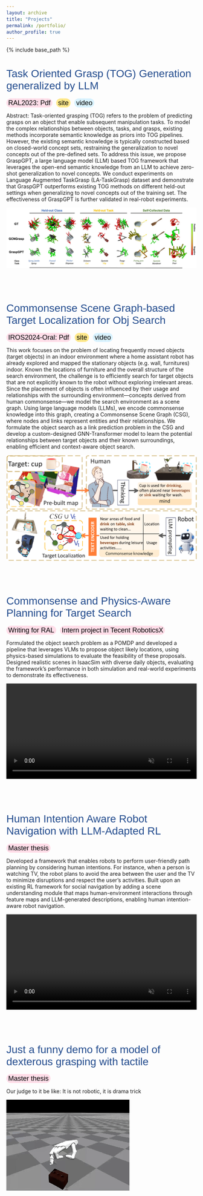 ```yaml
---
layout: archive
title: "Projects"
permalink: /portfolio/
author_profile: true
---
```


{% include base_path %}


<!-- {% for post in site.portfolio %}
  {% include archive-single.html %}
{% endfor %} -->

<html>

<style>
h1.page1 {
  font-size: 28px; /* Increased font size */
  color: #224b8d;
  font-weight: inherit; /* Optional: make it bold */
  font-family: Arial, sans-serif; /* Apply a font family */
}

  .custom-link {
    background-color: #e0e0e0; /* Light grey background */
    border-radius: 20px; /* Rounded corners */
    padding: 2px 5px; /* Padding around the text */
    color: #000; /* Text color */
    text-decoration: none; /* Remove underline */
    font-family: Arial, sans-serif; /* Font style */
    font-size: 18px; /* Font size */
    margin-right: 6px; /* Space between buttons */
  }


  .custom-link.arxiv {
    background-color: #ffdde8; /* Color for arxiv */
  }

  .custom-link.web {
    background-color: #ffe88b; /* Color for web */
  }

  .custom-link.video {
    background-color: #d8f2ff; /* Color for web */
  }

</style>

<h1 id="work1" class="page1" >Task Oriented Grasp (TOG) Generation generalized by LLM</h1>
<a href="https://arxiv.org/abs/2404.00343" target="_blank" class="custom-link arxiv">RAL2023: Pdf</a>
<a href="https://sites.google.com/view/csg-os"  target="_blank" class="custom-link web">site</a>
<a href="https://www.youtube.com/watch?v=W_fRpC8F86Y" target="_blank" class="custom-link video">video</a>
<p>
Abstract: Task-oriented grasping (TOG) refers to the problem of predicting grasps on an object that enable subsequent manipulation tasks. To model the complex relationships between objects, tasks, and grasps, existing methods incorporate semantic knowledge as priors into TOG pipelines. However, the existing semantic knowledge is typically constructed based on closed-world concept sets, restraining the generalization to novel concepts out of the pre-defined sets. To address this issue, we propose GraspGPT, a large language model (LLM) based TOG framework that leverages the open-end semantic knowledge from an LLM to achieve zero-shot generalization to novel concepts. We conduct experiments on Language Augmented TaskGrasp (LA-TaskGrasp) dataset and demonstrate that GraspGPT outperforms existing TOG methods on different held-out settings when generalizing to novel concepts out of the training set. The effectiveness of GraspGPT is further validated in real-robot experiments. 
</p>
<img src="../images/qualitative_results_3.jpg" alt="hpp" style="border-style: none" >

<br><br>


<h1 id="work2" class="page1" >Commonsense Scene Graph-based Target Localization for Obj Search</h1>

<a href="https://arxiv.org/abs/2404.00343" target="_blank" class="custom-link arxiv">IROS2024-Oral: Pdf</a>
<a href="https://sites.google.com/view/csg-os"  target="_blank" class="custom-link web">site</a>
<a href="https://www.youtube.com/watch?v=W_fRpC8F86Y" target="_blank" class="custom-link video">video</a>

<p>
This work focuses on the problem of locating frequently moved objects (target objects) in an indoor environment where a home assistant robot has already explored and mapped the stationary objects (e.g. wall, furnitures) indoor. Known the locations of furniture and the overall structure of the search environment, the challenge is to efficiently search for target objects that are not explicitly known to the robot without exploring irrelevant areas. Since the placement of objects is often influenced by their usage and relationships with the surrounding environment—concepts derived from human commonsense—we model the search environment as a scene graph. Using large language models (LLMs), we encode commonsense knowledge into this graph, creating a Commonsense Scene Graph (CSG), where nodes and links represent entities and their relationships. We formulate the object search as a link prediction problem in the CSG and develop a custom-designed GNN-Transformer model to learn the potential relationships between target objects and their known surroundings, enabling efficient and context-aware object search.
</p>

<img src="../images/sec-11-min.png" alt="hpp" style="border-style: none" >

<br><br>


<!-- <h1 id="work3" class="page1" >Continual Learning for Obj Search with Commonsense and User Habits</h1> -->



<h1 id="work4" class="page1" >Commonsense and Physics-Aware Planning for Target Search</h1>

<a  target="_blank" class="custom-link arxiv">Writing for RAL</a>
<a  target="_blank" class="custom-link arxiv">Intern project in Tecent RoboticsX</a>


<p>
Formulated the object search problem as a POMDP and developed a pipeline that leverages VLMs to propose object likely locations, using physics-based simulations to evaluate the feasibility of these proposals. Designed realistic scenes in IsaacSim with diverse daily objects, evaluating the framework’s performance in both simulation and real-world experiments to demonstrate its effectiveness.
</p>

<video src="../images/t11.mp4" style="width:100%; height:auto;" controls autoplay loop muted playsinline></video>


<br><br>


<h1 id="work5" class="page1" >Human Intention Aware Robot Navigation with LLM-Adapted RL</h1>
<a  target="_blank" class="custom-link arxiv">Master thesis</a>

<p>
Developed a framework that enables robots to perform user-friendly path planning by considering human intentions. For instance, when a person is watching TV, the robot plans to avoid the area between the user and the TV to minimize disruptions and respect the user’s activities. Built upon an existing RL framework for social navigation by adding a scene understanding module that maps human-environment interactions through feature maps and LLM-generated descriptions, enabling human intention-aware robot navigation.
</p>

<video src="../images/nav-ma.mp4" style="width:100%; height:auto;" controls autoplay loop muted playsinline></video>

<br><br>


<h1 id="work6" class="page1" >Just a funny demo for a model of dexterous grasping with tactile</h1>
<a  target="_blank" class="custom-link arxiv">Master thesis</a>

<p>
Our judge to it be like: It is not robotic, it is drama trick
</p>

<img src="../images/tt1.gif" alt="hpp" style="border-style: none" >

</html>

